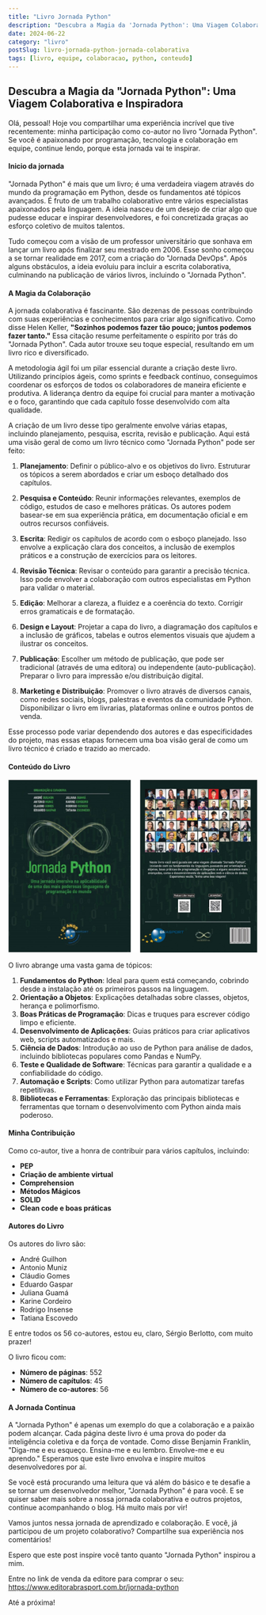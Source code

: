 ```yaml
---
title: "Livro Jornada Python"
description: "Descubra a Magia da 'Jornada Python': Uma Viagem Colaborativa e Inspiradora"
date: 2024-06-22
category: "livro"
postSlug: livro-jornada-python-jornada-colaborativa
tags: [livro, equipe, colaboracao, python, conteudo]
---
```


## Descubra a Magia da "Jornada Python": Uma Viagem Colaborativa e Inspiradora

Olá, pessoal! Hoje vou compartilhar uma experiência incrível que tive recentemente: minha participação como co-autor no livro "Jornada Python". Se você é apaixonado por programação, tecnologia e colaboração em equipe, continue lendo, porque esta jornada vai te inspirar.

#### Inicio da jornada

"Jornada Python" é mais que um livro; é uma verdadeira viagem através do mundo da programação em Python, desde os fundamentos até tópicos avançados. É fruto de um trabalho colaborativo entre vários especialistas apaixonados pela linguagem. A ideia nasceu de um desejo de criar algo que pudesse educar e inspirar desenvolvedores, e foi concretizada graças ao esforço coletivo de muitos talentos.

Tudo começou com a visão de um professor universitário que sonhava em lançar um livro após finalizar seu mestrado em 2006. Esse sonho começou a se tornar realidade em 2017, com a criação do "Jornada DevOps". Após alguns obstáculos, a ideia evoluiu para incluir a escrita colaborativa, culminando na publicação de vários livros, incluindo o "Jornada Python".

#### A Magia da Colaboração

A jornada colaborativa é fascinante. São dezenas de pessoas contribuindo com suas experiências e conhecimentos para criar algo significativo. Como disse Helen Keller, **"Sozinhos podemos fazer tão pouco; juntos podemos fazer tanto."** Essa citação resume perfeitamente o espírito por trás do "Jornada Python". Cada autor trouxe seu toque especial, resultando em um livro rico e diversificado.

A metodologia ágil foi um pilar essencial durante a criação deste livro. Utilizando princípios ágeis, como sprints e feedback contínuo, conseguimos coordenar os esforços de todos os colaboradores de maneira eficiente e produtiva. A liderança dentro da equipe foi crucial para manter a motivação e o foco, garantindo que cada capítulo fosse desenvolvido com alta qualidade.

A criação de um livro desse tipo geralmente envolve várias etapas, incluindo planejamento, pesquisa, escrita, revisão e publicação. Aqui está uma visão geral de como um livro técnico como "Jornada Python" pode ser feito:

1. **Planejamento**: Definir o público-alvo e os objetivos do livro. Estruturar os tópicos a serem abordados e criar um esboço detalhado dos capítulos.

2. **Pesquisa e Conteúdo**: Reunir informações relevantes, exemplos de código, estudos de caso e melhores práticas. Os autores podem basear-se em sua experiência prática, em documentação oficial e em outros recursos confiáveis.

3. **Escrita**: Redigir os capítulos de acordo com o esboço planejado. Isso envolve a explicação clara dos conceitos, a inclusão de exemplos práticos e a construção de exercícios para os leitores.

4. **Revisão Técnica**: Revisar o conteúdo para garantir a precisão técnica. Isso pode envolver a colaboração com outros especialistas em Python para validar o material.

5. **Edição**: Melhorar a clareza, a fluidez e a coerência do texto. Corrigir erros gramaticais e de formatação.

6. **Design e Layout**: Projetar a capa do livro, a diagramação dos capítulos e a inclusão de gráficos, tabelas e outros elementos visuais que ajudem a ilustrar os conceitos.

7. **Publicação**: Escolher um método de publicação, que pode ser tradicional (através de uma editora) ou independente (auto-publicação). Preparar o livro para impressão e/ou distribuição digital.

8. **Marketing e Distribuição**: Promover o livro através de diversos canais, como redes sociais, blogs, palestras e eventos da comunidade Python. Disponibilizar o livro em livrarias, plataformas online e outros pontos de venda.

Esse processo pode variar dependendo dos autores e das especificidades do projeto, mas essas etapas fornecem uma boa visão geral de como um livro técnico é criado e trazido ao mercado.

#### Conteúdo do Livro

![Capa do livro](img/capas.png)

O livro abrange uma vasta gama de tópicos:

1. **Fundamentos do Python**: Ideal para quem está começando, cobrindo desde a instalação até os primeiros passos na linguagem.
2. **Orientação a Objetos**: Explicações detalhadas sobre classes, objetos, herança e polimorfismo.
3. **Boas Práticas de Programação**: Dicas e truques para escrever código limpo e eficiente.
4. **Desenvolvimento de Aplicações**: Guias práticos para criar aplicativos web, scripts automatizados e mais.
5. **Ciência de Dados**: Introdução ao uso de Python para análise de dados, incluindo bibliotecas populares como Pandas e NumPy.
6. **Teste e Qualidade de Software**: Técnicas para garantir a qualidade e a confiabilidade do código.
7. **Automação e Scripts**: Como utilizar Python para automatizar tarefas repetitivas.
8. **Bibliotecas e Ferramentas**: Exploração das principais bibliotecas e ferramentas que tornam o desenvolvimento com Python ainda mais poderoso.

#### Minha Contribuição

Como co-autor, tive a honra de contribuir para vários capítulos, incluindo:

- **PEP**
- **Criação de ambiente virtual**
- **Comprehension**
- **Métodos Mágicos**
- **SOLID**
- **Clean code e boas práticas**

#### Autores do Livro

Os autores do livro são:

- André Guilhon
- Antonio Muniz
- Cláudio Gomes
- Eduardo Gaspar
- Juliana Guamá
- Karine Cordeiro
- Rodrigo Insense
- Tatiana Escovedo

E entre todos os 56 co-autores, estou eu, claro, Sérgio Berlotto, com muito prazer!

O livro ficou com:

- **Número de páginas**: 552
- **Número de capítulos**: 45
- **Número de co-autores**: 56

#### A Jornada Continua

A "Jornada Python" é apenas um exemplo do que a colaboração e a paixão podem alcançar. Cada página deste livro é uma prova do poder da inteligência coletiva e da força de vontade. Como disse Benjamin Franklin, "Diga-me e eu esqueço. Ensina-me e eu lembro. Envolve-me e eu aprendo." Esperamos que este livro envolva e inspire muitos desenvolvedores por aí.

Se você está procurando uma leitura que vá além do básico e te desafie a se tornar um desenvolvedor melhor, "Jornada Python" é para você. E se quiser saber mais sobre a nossa jornada colaborativa e outros projetos, continue acompanhando o blog. Há muito mais por vir!

Vamos juntos nessa jornada de aprendizado e colaboração. E você, já participou de um projeto colaborativo? Compartilhe sua experiência nos comentários!

Espero que este post inspire você tanto quanto "Jornada Python" inspirou a mim.

Entre no link de venda da editore para comprar o seu: https://www.editorabrasport.com.br/jornada-python

Até a próxima!
